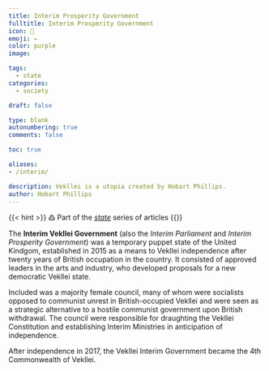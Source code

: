 ```yaml
---
title: Interim Prosperity Government
fulltitle: Interim Prosperity Government
icon: 🌸
emoji: ←
color: purple
image: 

tags: 
  - state
categories:
  - society

draft: false

type: blank
autonumbering: true
comments: false

toc: true

aliases:
- /interim/

description: Vekllei is a utopia created by Hobart Phillips.
author: Hobart Phillips
---
```

{{< hint >}}
߷ Part of the *[state](/state/)* series of articles
{{</hint>}}

The **Interim Vekllei Government** (also the *Interim Parliament* and *Interim Prosperity Government*) was a temporary puppet state of the United Kindgom, established in 2015 as a means to Vekllei independence after twenty years of British occupation in the country. It consisted of approved leaders in the arts and industry, who developed proposals for a new democratic Vekllei state. 

Included was a majority female council, many of whom were socialists opposed to communist unrest in British-occupied Vekllei and were seen as a strategic alternative to a hostile communist government upon British withdrawal. The council were responsible for draughting the Vekllei Constitution and establishing Interim Ministries in anticipation of independence.

After independence in 2017, the Vekllei Interim Government became the 4th Commonwealth of Vekllei.

